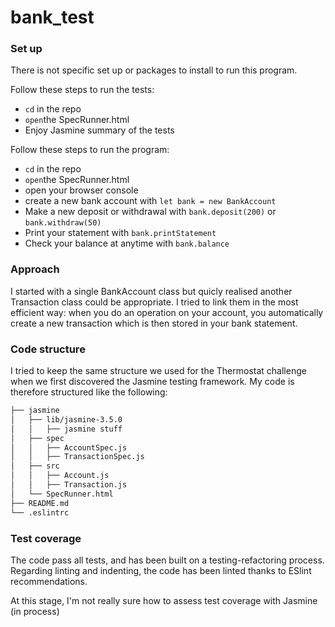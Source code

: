 # bank_test

### Set up

There is not specific set up or packages to install to run this program.

Follow these steps to run the tests:

- `cd` in the repo
- `open`the SpecRunner.html
- Enjoy Jasmine summary of the tests

Follow these steps to run the program:

- `cd` in the repo
- `open`the SpecRunner.html
- open your browser console
- create a new bank account with `let bank = new BankAccount`
- Make a new deposit or withdrawal with `bank.deposit(200)` or `bank.withdraw(50)`
- Print your statement with `bank.printStatement`
- Check your balance at anytime with `bank.balance`

### Approach

I started with a single BankAccount class but quicly realised another Transaction class could be appropriate. I tried to link them in the most efficient way: when you do an operation on your account, you automatically create a new transaction which is then stored in your bank statement.

### Code structure

I tried to keep the same structure we used for the Thermostat challenge when we first discovered the Jasmine testing framework. 
My code is therefore structured like the following: 

```bash
├── jasmine
│   ├── lib/jasmine-3.5.0
│   │   ├── jasmine stuff
│   ├── spec
│   │   ├── AccountSpec.js
│   │   ├── TransactionSpec.js
│   ├── src
│   │   ├── Account.js
│   │   ├── Transaction.js
│   └── SpecRunner.html
├── README.md
└── .eslintrc
```

### Test coverage

The code pass all tests, and has been built on a testing-refactoring process.
Regarding linting and indenting, the code has been linted thanks to ESlint recommendations.

At this stage, I'm not really sure how to assess test coverage with Jasmine (in process)
